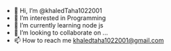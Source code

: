 - 👋 Hi, I’m @khaledTaha1022001
- 👀 I’m interested in  Programming
- 🌱 I’m currently learning node js
- 💞️ I’m looking to collaborate on ...
- 📫 How to reach me khaledtaha1022001@gmail.com

<!---
khaledTaha1022001/khaledTaha1022001 is a ✨ special ✨ repository because its `README.md` (this file) appears on your GitHub profile.
You can click the Preview link to take a look at your changes.
--->
